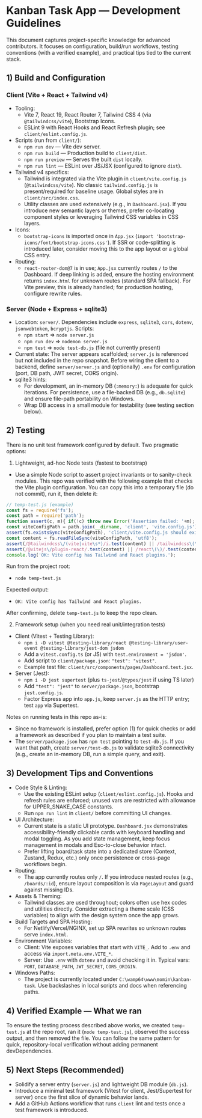 # Kanban Task App — Development Guidelines

This document captures project-specific knowledge for advanced contributors. It focuses on configuration, build/run workflows, testing conventions (with a verified example), and practical tips tied to the current stack.

## 1) Build and Configuration

### Client (Vite + React + Tailwind v4)
- Tooling:
  - Vite 7, React 19, React Router 7, Tailwind CSS 4 (via `@tailwindcss/vite`), Bootstrap Icons.
  - ESLint 9 with React Hooks and React Refresh plugin; see `client/eslint.config.js`.
- Scripts (run from `client/`):
  - `npm run dev` — Vite dev server.
  - `npm run build` — Production build to `client/dist`.
  - `npm run preview` — Serves the built `dist` locally.
  - `npm run lint` — ESLint over JS/JSX (configured to ignore `dist`).
- Tailwind v4 specifics:
  - Tailwind is integrated via the Vite plugin in `client/vite.config.js` (`@tailwindcss/vite`). No classic `tailwind.config.js` is present/required for baseline usage. Global styles are in `client/src/index.css`.
  - Utility classes are used extensively (e.g., in `Dashboard.jsx`). If you introduce new semantic layers or themes, prefer co-locating component styles or leveraging Tailwind CSS variables in CSS layers.
- Icons:
  - `bootstrap-icons` is imported once in `App.jsx` (`import 'bootstrap-icons/font/bootstrap-icons.css'`). If SSR or code-splitting is introduced later, consider moving this to the app layout or a global CSS entry.
- Routing:
  - `react-router-dom@7` is in use; `App.jsx` currently routes `/` to the Dashboard. If deep linking is added, ensure the hosting environment returns `index.html` for unknown routes (standard SPA fallback). For Vite preview, this is already handled; for production hosting, configure rewrite rules.

### Server (Node + Express + sqlite3)
- Location: `server/`. Dependencies include `express`, `sqlite3`, `cors`, `dotenv`, `jsonwebtoken`, `bcryptjs`. Scripts:
  - `npm start` => `node server.js`
  - `npm run dev` => `nodemon server.js`
  - `npm test` => `node test-db.js` (file not currently present)
- Current state: The server appears scaffolded; `server.js` is referenced but not included in the repo snapshot. Before wiring the client to a backend, define `server/server.js` and (optionally) `.env` for configuration (port, DB path, JWT secret, CORS origin).
- sqlite3 hints:
  - For development, an in-memory DB (`:memory:`) is adequate for quick iterations. For persistence, use a file-backed DB (e.g., `db.sqlite`) and ensure file-path portability on Windows.
  - Wrap DB access in a small module for testability (see testing section below).

## 2) Testing

There is no unit test framework configured by default. Two pragmatic options:

1) Lightweight, ad-hoc Node tests (fastest to bootstrap)
- Use a simple Node script to assert project invariants or to sanity-check modules. This repo was verified with the following example that checks the Vite plugin configuration. You can copy this into a temporary file (do not commit), run it, then delete it:

```js
// temp-test.js (example)
const fs = require('fs');
const path = require('path');
function assert(c, m){ if(!c) throw new Error('Assertion failed: '+m); }
const viteConfigPath = path.join(__dirname, 'client', 'vite.config.js');
assert(fs.existsSync(viteConfigPath), 'client/vite.config.js should exist');
const content = fs.readFileSync(viteConfigPath, 'utf8');
assert(/@tailwindcss\/(vite|vite\s*)/i.test(content) || /tailwindcss\(\)/.test(content), 'Tailwind Vite plugin should be configured');
assert(/@vitejs\/plugin-react/.test(content) || /react\(\)/.test(content), 'React plugin should be configured');
console.log('OK: Vite config has Tailwind and React plugins.');
```

Run from the project root:
- `node temp-test.js`

Expected output:
- `OK: Vite config has Tailwind and React plugins.`

After confirming, delete `temp-test.js` to keep the repo clean.

2) Framework setup (when you need real unit/integration tests)
- Client (Vitest + Testing Library):
  - `npm i -D vitest @testing-library/react @testing-library/user-event @testing-library/jest-dom jsdom`
  - Add a `vitest.config.ts` (or JS) with `test.environment = 'jsdom'`.
  - Add script to `client/package.json`: `"test": "vitest"`.
  - Example test file: `client/src/components/pages/Dashboard.test.jsx`.
- Server (Jest):
  - `npm i -D jest supertest` (plus `ts-jest`/`@types/jest` if using TS later)
  - Add `"test": "jest"` to `server/package.json`, bootstrap `jest.config.js`.
  - Factor Express app into `app.js`, keep `server.js` as the HTTP entry; test `app` via Supertest.

Notes on running tests in this repo as-is:
- Since no framework is installed, prefer option (1) for quick checks or add a framework as described if you plan to maintain a test suite.
- The `server/package.json` has `npm test` pointing to `test-db.js`. If you want that path, create `server/test-db.js` to validate sqlite3 connectivity (e.g., create an in-memory DB, run a simple query, and exit).

## 3) Development Tips and Conventions

- Code Style & Linting:
  - Use the existing ESLint setup (`client/eslint.config.js`). Hooks and refresh rules are enforced; unused vars are restricted with allowance for UPPER_SNAKE_CASE constants.
  - Run `npm run lint` in `client/` before committing UI changes.
- UI Architecture:
  - Current state is a static UI prototype. `Dashboard.jsx` demonstrates accessibility-friendly clickable cards with keyboard handling and modal toggling. As you add state management, keep focus management in modals and Esc-to-close behavior intact.
  - Prefer lifting board/task state into a dedicated store (Context, Zustand, Redux, etc.) only once persistence or cross-page workflows begin.
- Routing:
  - The app currently routes only `/`. If you introduce nested routes (e.g., `/boards/:id`), ensure layout composition is via `PageLayout` and guard against missing IDs.
- Assets & Theming:
  - Tailwind classes are used throughout; colors often use hex codes and utilities directly. Consider extracting a theme scale (CSS variables) to align with the design system once the app grows.
- Build Targets and SPA Hosting:
  - For Netlify/Vercel/NGINX, set up SPA rewrites so unknown routes serve `index.html`.
- Environment Variables:
  - Client: Vite exposes variables that start with `VITE_`. Add to `.env` and access via `import.meta.env.VITE_*`.
  - Server: Use `.env` with `dotenv` and avoid checking it in. Typical vars: `PORT`, `DATABASE_PATH`, `JWT_SECRET`, `CORS_ORIGIN`.
- Windows Paths:
  - The project is currently located under `C:\wamp64\www\momin\kanban-task`. Use backslashes in local scripts and docs when referencing paths.

## 4) Verified Example — What we ran

To ensure the testing process described above works, we created `temp-test.js` at the repo root, ran it (`node temp-test.js`), observed the success output, and then removed the file. You can follow the same pattern for quick, repository-local verification without adding permanent devDependencies.

## 5) Next Steps (Recommended)
- Solidify a server entry (`server.js`) and lightweight DB module (`db.js`).
- Introduce a minimal test framework (Vitest for client, Jest/Supertest for server) once the first slice of dynamic behavior lands.
- Add a GitHub Actions workflow that runs `client` lint and tests once a test framework is introduced.
